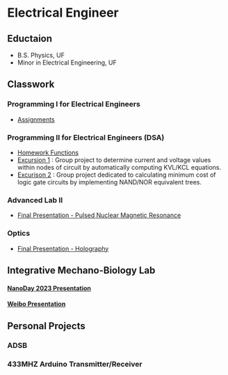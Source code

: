 # Electrical Engineer 

## Eductaion
- B.S. Physics, UF
- Minor in Electrical Engineering, UF


## Classwork
### Programming I for Electrical Engineers
- [Assignments](https://github.com/a6ygale/Programming-I)


### Programming II for Electrical Engineers (DSA)
- [Homework Functions](https://github.com/a6ygale/Programming-II/tree/main)
- [Excursion 1](https://github.com/a6ygale/Excursion-1) : Group project to determine current and voltage values within nodes of circuit by automatically computing KVL/KCL equations. 
- [Excurison 2](https://github.com/a6ygale/Excursion-2/tree/prototype) : Group project dedicated to calculating minimum cost of logic gate circuits by implementing NAND/NOR equivalent trees.


### Advanced Lab II
- [Final Presentation - Pulsed Nuclear Magnetic Resonance](https://docs.google.com/presentation/d/1pHcAVXH9ZDpeaIiw2J9eQhSS1wjrTK2e/edit?slide=id.p1#slide=id.p1)

### Optics
- [Final Presentation - Holography](https://docs.google.com/presentation/d/19Jo9PIW5ZF9VZi4H9p8phfaJDzBp4fLY/edit?usp=sharing&ouid=103744567988756133981&rtpof=true&sd=true)

## Integrative Mechano-Biology Lab 
#### [NanoDay 2023 Presentation](https://docs.google.com/presentation/d/16tzIVDUpMk8s4q18WKJwFUfhQzm4VMU3/edit?slide=id.p1#slide=id.p1)
#### [Weibo Presentation](https://github.com/a6ygale/a6ygale.github.io/blob/main/assets/img/WEBiO%20presentation.pptx)


## Personal Projects
### ADSB
### 433MHZ Arduino Transmitter/Receiver

